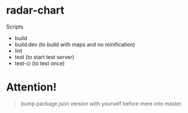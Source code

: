 # radar-chart

Scripts
  - build
  - build:dev (to build with maps and no minification)
  - lint
  - test (to start test server)
  - test-ci (to test once)

# Attention!
> bump package.json version with yourself before mere into master.

